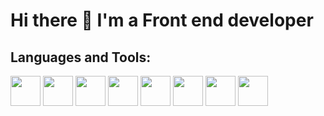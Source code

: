 # Hi there 👋 I'm a Front end developer


## Languages and Tools:
<div>
    <img src="https://cdn.jsdelivr.net/gh/devicons/devicon/icons/html5/html5-original-wordmark.svg" style="height: 48px"/>
    <img src="https://cdn.jsdelivr.net/gh/devicons/devicon/icons/css3/css3-original-wordmark.svg" style="height: 48px"/>
    <img src="https://cdn.jsdelivr.net/gh/devicons/devicon/icons/sass/sass-original.svg" style="height: 48px"/>
    <img src="https://cdn.jsdelivr.net/gh/devicons/devicon/icons/vuejs/vuejs-original-wordmark.svg" style="height: 48px"/>
    <img src="https://cdn.jsdelivr.net/gh/devicons/devicon/icons/javascript/javascript-original.svg" style="height: 48px"/>
    <img src="https://cdn.jsdelivr.net/gh/devicons/devicon/icons/figma/figma-original.svg" style="height: 48px"/>
    <img src="https://i.imgur.com/Q2VaxDg.png" style="height: 48px"/>
    <img src="https://cdn.jsdelivr.net/gh/devicons/devicon/icons/git/git-plain-wordmark.svg" style="height: 48px"/>
</div>
